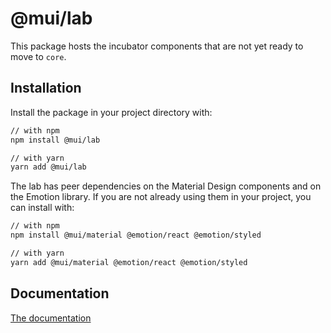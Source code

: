 # @mui/lab

This package hosts the incubator components that are not yet ready to move to `core`.

## Installation

Install the package in your project directory with:

<!-- #default-branch-switch -->

```bash
// with npm
npm install @mui/lab

// with yarn
yarn add @mui/lab
```

The lab has peer dependencies on the Material Design components and on the Emotion library.
If you are not already using them in your project, you can install with:

<!-- #default-branch-switch -->

```bash
// with npm
npm install @mui/material @emotion/react @emotion/styled

// with yarn
yarn add @mui/material @emotion/react @emotion/styled
```

## Documentation

<!-- #default-branch-switch -->

[The documentation](https://mui.com/components/about-the-lab/)
